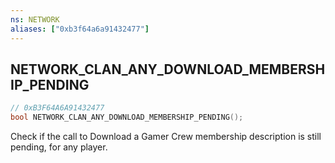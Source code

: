 ```yaml
---
ns: NETWORK
aliases: ["0xb3f64a6a91432477"]
---
```

## NETWORK_CLAN_ANY_DOWNLOAD_MEMBERSHIP_PENDING

```c
// 0xB3F64A6A91432477
bool NETWORK_CLAN_ANY_DOWNLOAD_MEMBERSHIP_PENDING();
```

Check if the call to Download a Gamer Crew membership description is still pending, for any player.


